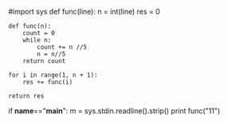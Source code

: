 #import sys
def func(line):
    n = int(line)
    res = 0

    def func(n):
        count = 0
        while n:
            count += n //5
            n = n//5
        return count

    for i in range(1, n + 1):
        res += func(i)

    return res

if __name__=="__main__":
    m = sys.stdin.readline().strip()
    print func("11")
